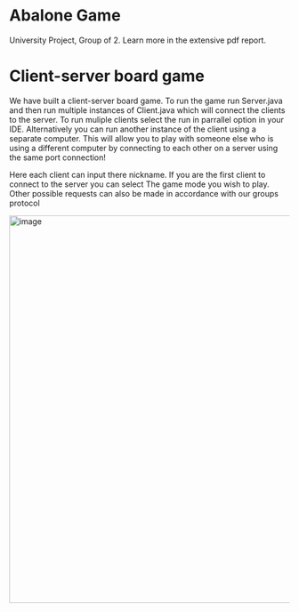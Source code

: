 # Abalone Game 
University Project, Group of 2.
Learn more in the extensive pdf report. 

# Client-server board game
We have built a client-server board game. 
To run the game run Server.java and then run multiple instances of Client.java which will connect the clients to the server. 
To run muliple clients select the run in parrallel option in your IDE. Alternatively you can run another instance of the client using a separate computer.  This will allow you to play with someone else who is using a different computer by connecting to each other on a server using the same port connection! 

Here each client can input there nickname.
If you are the first client to connect to the server you can select The game mode you wish to play. 
Other possible requests can also be made in accordance with our groups protocol



<img width="697" alt="image" src="https://user-images.githubusercontent.com/44605305/205712926-db155646-fcff-4e02-a189-cf346c865701.png">
